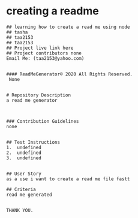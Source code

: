 # creating a readme
    ## learning how to create a read me using node
    ## tasha
    ## taa2153
    ## taa2153
    ## Project live link here
    ## Project contributors none
    Email Me: (taa2153@yahoo.com) 


    #### ReadMeGenerator© 2020 All Rights Reserved. 
     None
    

    # Repository Description
    a read me generator

    
    
    ### Contribution Guidelines
    none
    
    
    ## Test Instructions
    1.  undefined
    2.  undefined
    3.  undefined
    
    
    ## User Story
    as a use i want to create a read me file fastt

    ## Criteria
    read me generated

    
    THANK YOU.